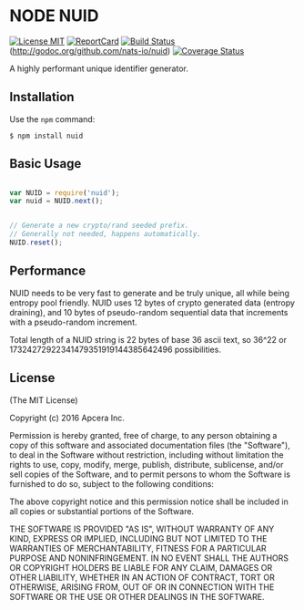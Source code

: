 # NODE NUID

[![License MIT](https://img.shields.io/npm/l/express.svg)](http://opensource.org/licenses/MIT)
[![ReportCard](http://goreportcard.com/badge/nats-io/node-nuid)](http://goreportcard.com/report/nats-io/node-nuid) [![Build Status](https://travis-ci.org/nats-io/node-nuid.svg?branch=master)](http://travis-ci.org/nats-io/node-nuid) (http://godoc.org/github.com/nats-io/nuid) [![Coverage Status](https://coveralls.io/repos/github/nats-io/node-nuid/badge.svg?branch=master)](https://coveralls.io/github/nats-io/node-nuid?branch=master)

A highly performant unique identifier generator.

## Installation

Use the `npm` command:

	$ npm install nuid

## Basic Usage
```javascript

var NUID = require('nuid');
var nuid = NUID.next();


// Generate a new crypto/rand seeded prefix.
// Generally not needed, happens automatically.
NUID.reset();
```

## Performance
NUID needs to be very fast to generate and be truly unique, all while being entropy pool friendly.
NUID uses 12 bytes of crypto generated data (entropy draining), and 10 bytes of pseudo-random
sequential data that increments with a pseudo-random increment.

Total length of a NUID string is 22 bytes of base 36 ascii text, so 36^22 or
17324272922341479351919144385642496 possibilities.


## License

(The MIT License)

Copyright (c) 2016 Apcera Inc.

Permission is hereby granted, free of charge, to any person obtaining a copy
of this software and associated documentation files (the "Software"), to
deal in the Software without restriction, including without limitation the
rights to use, copy, modify, merge, publish, distribute, sublicense, and/or
sell copies of the Software, and to permit persons to whom the Software is
furnished to do so, subject to the following conditions:

The above copyright notice and this permission notice shall be included in
all copies or substantial portions of the Software.

THE SOFTWARE IS PROVIDED "AS IS", WITHOUT WARRANTY OF ANY KIND, EXPRESS OR
IMPLIED, INCLUDING BUT NOT LIMITED TO THE WARRANTIES OF MERCHANTABILITY,
FITNESS FOR A PARTICULAR PURPOSE AND NONINFRINGEMENT. IN NO EVENT SHALL THE
AUTHORS OR COPYRIGHT HOLDERS BE LIABLE FOR ANY CLAIM, DAMAGES OR OTHER
LIABILITY, WHETHER IN AN ACTION OF CONTRACT, TORT OR OTHERWISE, ARISING
FROM, OUT OF OR IN CONNECTION WITH THE SOFTWARE OR THE USE OR OTHER DEALINGS
IN THE SOFTWARE.